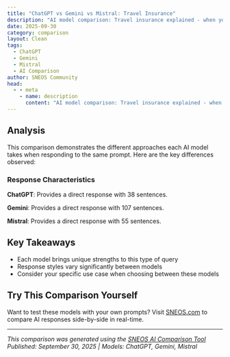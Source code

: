 ```yaml
---
title: "ChatGPT vs Gemini vs Mistral: Travel Insurance"
description: "AI model comparison: Travel insurance explained - when you need it and best options..."
date: 2025-09-30
category: comparison
layout: Clean
tags:
  - ChatGPT
  - Gemini
  - Mistral
  - AI Comparison
author: SNEOS Community
head:
  - - meta
    - name: description
      content: "AI model comparison: Travel insurance explained - when you need it and best options..."
---
```


<ChatComparison
  title="ChatGPT vs Gemini vs Mistral: Travel Insurance"
  prompt="Travel insurance explained - when you need it and best options"
  :responses='{
    "ChatGPT": "**Travel Insurance Explained: When You Need It and Best Options**\n\n---\n\n### What is Travel Insurance?\n\nTravel insurance is a type of coverage that protects you financially from unexpected events while traveling. This can include trip cancellations, medical emergencies abroad, lost luggage, flight delays, and other travel-related issues.\n\n---\n\n### When Do You Need Travel Insurance?\n\n1. **International Travel**  \n   If you\u0027re traveling abroad, medical treatment costs can be very high without insurance. Travel insurance helps cover medical emergencies, hospital stays, and medical evacuation.\n\n2. **Non-Refundable Trips**  \n   If you\u0027ve prepaid for flights, hotels, or tours that are non-refundable, travel insurance can reimburse you if you have to cancel due to illness, emergencies, or other covered reasons.\n\n3. **Adventure or High-Risk Activities**  \n   Planning to do activities such as skiing, scuba diving, or hiking? Some standard health insurance policies exclude these, so travel insurance tailored to your activities is important.\n\n4. **Traveling During Uncertain Times**  \n   In situations like pandemics, political unrest, or natural disasters, travel insurance can provide peace of mind and financial protection.\n\n5. **Protecting Your Luggage and Personal Items**  \n   If you want coverage for lost, stolen, or damaged luggage and personal belongings during your journey.\n\n---\n\n### What Does Travel Insurance Cover?\n\n- **Trip Cancellation/Interruption**: Reimbursement for prepaid, non-refundable expenses if you cancel or your trip is cut short for covered reasons.\n- **Emergency Medical and Dental**: Coverage for treatment abroad.\n- **Emergency Evacuation**: Transport to the nearest adequate medical facility.\n- **Lost or Delayed Baggage**: Compensation for lost or delayed luggage.\n- **Travel Delay**: Reimbursement for expenses during long delays.\n- **Accidental Death and Dismemberment**: Benefits paid in case of serious injury or death during the trip.\n- **Rental Car Coverage**: Protection against damage or theft of a rental vehicle.\n\n---\n\n### Best Travel Insurance Options (Popular Providers)\n\n1. **Allianz Global Assistance**  \n   - Comprehensive plans  \n   - 24/7 travel assistance  \n   - Covers a wide range of trip interruption reasons\n\n2. **World Nomads**  \n   - Great for adventurous travelers  \n   - Covers many extreme sports  \n   - Easy online purchase, even while traveling\n\n3. **Travel Guard by AIG**  \n   - Flexible plans  \n   - Strong customer support  \n   - Optional add-ons for extra coverage\n\n4. **AXA Assistance USA**  \n   - Good for international travelers  \n   - Medical coverage and emergency assistance  \n   - Multiple plan levels\n\n5. **Generali Global Assistance**  \n   - Good value for money  \n   - Offers COVID-19 coverage in some plans  \n   - 24/7 support\n\n---\n\n### Tips for Buying Travel Insurance\n\n- **Compare Plans:** Look at coverage limits, exclusions, and benefits.\n- **Check Existing Coverage:** See if your credit card or health insurance offers some travel protection.\n- **Understand Exclusions:** Know what isn\u2019t covered, such as pre-existing conditions or certain activities.\n- **Buy Early:** Purchase insurance soon after booking your trip to cover cancellation risks.\n- **Keep Documentation:** In case of claims, keep all receipts and records.\n\n---\n\n### Summary\n\nTravel insurance is essential if you want to protect yourself from unexpected financial losses during your trip. Whether traveling internationally, doing adventure sports, or concerned about trip cancellations, there are plans tailored to various needs and budgets. Compare top providers like Allianz, World Nomads, and Travel Guard to find the best option for your journey.\n\n---\n\nIf you\u2019d like, I can help you find a travel insurance quote based on your destination and trip details!",
    "Gemini": "Okay, let\u0027s break down travel insurance \u2013 when you need it, what it covers, and some good options to consider.\n\n**What is Travel Insurance?**\n\nTravel insurance is a type of insurance that protects you against financial losses and unexpected problems that can occur before or during a trip. Think of it as a safety net for your vacation.\n\n**When Do You Need Travel Insurance?**\n\nThis is the big question.  There\u0027s no one-size-fits-all answer, but here\u0027s a guide:\n\n*   **Always a Good Idea, Especially For:**\n    *   **International Travel:**  Healthcare in other countries can be extremely expensive.  Your domestic health insurance might not cover you at all, or have very limited coverage.  Medical evacuation (getting you to a suitable hospital) can cost tens or even hundreds of thousands of dollars.\n    *   **Expensive Trips:**  If you\u0027ve invested a lot of money in your trip (flights, accommodations, tours, cruises), travel insurance can help you recoup some of those costs if you have to cancel or interrupt your trip.\n    *   **Trips with Pre-Existing Medical Conditions:**  Look for policies that cover pre-existing conditions (more on this below).\n    *   **Trips to Remote or Unstable Areas:**  Consider policies with strong medical evacuation and security coverage.\n    *   **Cruises:** Medical care on board and evacuation can be very expensive.\n    *   **Traveling with Young Children or Elderly Relatives:**  The chances of unexpected illness or injury can be higher.\n\n*   **Consider It For:**\n    *   **Domestic Travel:**  If you\u0027re traveling far from home within your own country, travel insurance can still be useful, especially for trip cancellation/interruption, lost luggage, and emergency medical expenses (if your health insurance has limited out-of-network coverage).\n    *   **Short Trips:**  Even a short weekend getaway can be disrupted by unforeseen events.\n    *   **Trips with Non-Refundable Bookings:**  If you\u0027ve paid for everything upfront and it\u0027s non-refundable, insurance is a good idea.\n\n*   **You Might Not Need It If:**\n    *   **You Have Extensive Coverage Through Other Sources:**  Check your credit card benefits, homeowner\u0027s insurance, and health insurance policies.  They might already provide some of the coverage you\u0027d get with travel insurance (e.g., rental car insurance, lost luggage reimbursement).  However, be sure to understand the limits and exclusions of these existing policies.\n    *   **You\u0027re Taking a Very Inexpensive, Flexible Trip:**  If you can easily cancel or reschedule without financial penalty, and you have good health insurance coverage at your destination, you might be comfortable going without it.\n    *   **You are only concerned with lost luggage.** Some airline policies and credit cards cover this.\n\n**What Does Travel Insurance Cover?**\n\nThe exact coverage varies depending on the policy, but here are some common benefits:\n\n*   **Trip Cancellation:**  Reimburses you for non-refundable trip costs if you have to cancel your trip due to a covered reason (e.g., illness, injury, death, natural disaster, job loss).  *Read the fine print to understand what constitutes a \u0022covered reason.\u0022*\n*   **Trip Interruption:**  Reimburses you for the unused portion of your trip and additional expenses (e.g., a one-way flight home) if you have to interrupt your trip due to a covered reason.\n*   **Emergency Medical Expenses:**  Covers medical costs incurred due to illness or injury while traveling.  This can include doctor visits, hospital stays, medication, and ambulance services.\n*   **Emergency Medical Evacuation:**  Covers the cost of transporting you to a suitable medical facility if you require emergency medical care that isn\u0027t available at your current location.  *This is one of the most important coverages to have, especially for international travel.*\n*   **Baggage Loss, Delay, or Damage:**  Reimburses you for lost, stolen, or damaged luggage, and for essential items if your baggage is delayed.  *There are often limits on the amount you can claim.*\n*   **Travel Delay:**  Reimburses you for expenses (e.g., meals, accommodation) if your trip is delayed due to a covered reason (e.g., weather, mechanical issues).\n*   **Accidental Death \u0026 Dismemberment:**  Provides a benefit to your beneficiaries if you die or lose a limb or sight due to an accident during your trip.\n*   **24/7 Travel Assistance:**  Provides access to a helpline that can assist you with things like finding medical care, replacing lost documents, and making travel arrangements.\n*   **Cancel For Any Reason (CFAR):** An add-on to some policies that allows you to cancel your trip for *any* reason and receive a partial refund (usually 50-75% of your trip costs). CFAR policies are more expensive and often have restrictions (e.g., you must purchase the policy within a certain timeframe of booking your trip, and you must cancel a certain number of days before departure).\n\n**Important Considerations When Choosing Travel Insurance:**\n\n*   **Coverage Limits:**  Make sure the policy\u0027s coverage limits are adequate for your needs.  For example, if you\u0027re traveling to a country with high medical costs, you\u0027ll want a policy with a high medical expense limit.\n*   **Deductibles:**  The deductible is the amount you have to pay out of pocket before your insurance coverage kicks in.  Policies with lower deductibles usually have higher premiums.\n*   **Exclusions:**  Read the policy carefully to understand what\u0027s *not* covered.  Common exclusions include:\n    *   **Pre-existing medical conditions (unless specifically covered):** Many policies require you to purchase the insurance within a certain timeframe of your initial trip deposit to be eligible for pre-existing condition coverage.  You may also need to have been medically stable for a certain period of time before your trip.\n    *   **Risky activities:**  Some policies exclude coverage for activities like extreme sports, mountaineering, or scuba diving.\n    *   **Traveling against medical advice:**  If your doctor advises you not to travel, your policy may not cover any claims related to your health.\n    *   **Acts of war or terrorism (may have exceptions):** Some policies have specific clauses about terrorism coverage.\n    *   **Pregnancy:** Some policies exclude coverage for pregnancy-related complications.\n*   **Pre-Existing Conditions:**  This is a crucial point. Many policies have restrictions on coverage for pre-existing medical conditions.  You may need to purchase a specific rider or opt for a policy that waives the pre-existing condition exclusion if you buy the policy within a certain timeframe of your initial trip deposit. *Always disclose any pre-existing conditions when purchasing travel insurance.*\n*   **Policy Start Date:**  Make sure the policy starts *before* you leave for your trip, ideally as soon as you make your initial trip deposit.  This will ensure you\u0027re covered for trip cancellation if something happens before you depart.\n*   **Company Reputation and Customer Service:**  Research the insurance company\u0027s reputation and read customer reviews to get an idea of their claims process and customer service.\n*   **Price:**  Don\u0027t just choose the cheapest policy.  Compare the coverage and benefits offered by different policies and choose the one that best meets your needs and budget.\n\n**Where to Buy Travel Insurance (Options):**\n\n*   **Directly from Insurance Companies:** Many travel insurance companies sell policies directly to consumers online.\n*   **Comparison Websites:** These websites allow you to compare quotes from multiple insurance companies side-by-side.  Examples include:\n    *   **Squaremouth:**  Good for comparing comprehensive travel insurance policies.\n    *   **InsureMyTrip:** Another popular comparison site.\n    *   **TravelInsurance.com:**  Focuses on providing personalized recommendations.\n*   **Travel Agents:**  A travel agent can help you find a suitable travel insurance policy and answer any questions you have.\n*   **Credit Card Companies:**  Some credit cards offer travel insurance as a benefit.  Check your credit card\u0027s terms and conditions to see what coverage is included.\n\n**Popular Travel Insurance Companies (Examples - Do your own research!):**\n\n*   **Allianz Global Assistance:** A well-known and reputable company with a wide range of policies.\n*   **World Nomads:** Popular with backpackers and adventure travelers.\n*   **Travel Guard:** Offers comprehensive coverage options.\n*   **Seven Corners:** Specializes in international travel insurance.\n*   **IMG (International Medical Group):** Another option for international travel medical insurance.\n\n**Tips for Choosing the Right Policy:**\n\n1.  **Determine Your Needs:**  What are your biggest concerns about your trip?  Trip cancellation? Medical emergencies? Lost luggage? Choose a policy that addresses those concerns.\n2.  **Get Quotes from Multiple Companies:**  Compare prices and coverage options from different providers.\n3.  **Read the Fine Print:**  Understand the policy\u0027s terms and conditions, including coverage limits, deductibles, and exclusions.\n4.  **Consider \u0022Cancel For Any Reason\u0022 (CFAR) Coverage:** If you want the flexibility to cancel your trip for any reason and receive a partial refund, consider adding CFAR coverage to your policy.\n5.  **Buy Early:**  Purchase your policy as soon as you make your initial trip deposit to be eligible for pre-existing condition waivers and trip cancellation coverage.\n6.  **Keep a Copy of Your Policy:**  Take a copy of your policy documents with you on your trip, and keep a digital copy stored online.\n7.  **Know How to File a Claim:**  Understand the claims process and what documentation you\u0027ll need to provide.\n\n**In summary:**\n\nTravel insurance is a valuable investment that can protect you from financial losses and unexpected problems that can occur before or during a trip.  It\u0027s especially important for international travel, expensive trips, and trips with pre-existing medical conditions.  Carefully compare policies and choose the one that best meets your needs and budget. Always read the fine print.\n",
    "Mistral": "Travel insurance is designed to cover financial losses or provide services in case of certain events that may occur before or during your trip. Here\u0027s a breakdown of when you might need it, what it typically covers, and some of the best options:\n\n### When You Need Travel Insurance\n\n1. **International Travel**: Especially important due to potential language barriers, unfamiliar healthcare systems, and higher medical costs.\n2. **Expensive Trips**: If you\u0027ve invested a significant amount of money in your trip, insurance can protect your investment.\n3. **Adventure Travel**: Activities like skiing, scuba diving, or hiking can increase the risk of injury or accidents.\n4. **Health Concerns**: If you have pre-existing medical conditions or are traveling to a region with health risks.\n5. **Uncertainty**: If there\u0027s a chance you might need to cancel your trip due to unforeseen circumstances.\n\n### What Travel Insurance Typically Covers\n\n1. **Trip Cancellation and Interruption**: Covers non-refundable expenses if you need to cancel or cut your trip short due to covered reasons like illness, injury, or natural disasters.\n2. **Medical Emergencies**: Covers medical expenses, including hospital stays, doctor visits, and emergency medical evacuation.\n3. **Lost or Delayed Luggage**: Provides compensation for lost, stolen, or delayed baggage.\n4. **Emergency Evacuation**: Covers the cost of emergency medical transportation to the nearest adequate medical facility.\n5. **Travel Delays**: Provides compensation for expenses incurred due to travel delays, such as meals and accommodation.\n6. **Rental Car Coverage**: Covers damage to rental cars.\n7. **24/7 Assistance**: Access to a hotline for emergency assistance and advice.\n\n### Best Travel Insurance Options\n\n1. **World Nomads**:\n   - **Pros**: Comprehensive coverage, including adventure sports, flexible plans, and 24/7 assistance.\n   - **Cons**: Can be more expensive for older travelers.\n\n2. **Allianz Travel Insurance**:\n   - **Pros**: Variety of plans, including single-trip and annual plans, good customer service, and competitive pricing.\n   - **Cons**: Some plans may have lower coverage limits for certain benefits.\n\n3. **Travelex Insurance Services**:\n   - **Pros**: Customizable plans, good coverage for trip cancellation and medical emergencies, and a user-friendly website.\n   - **Cons**: Some plans may have higher deductibles.\n\n4. **AIG Travel Guard**:\n   - **Pros**: Comprehensive coverage, including medical emergencies and trip cancellation, and a variety of plans to choose from.\n   - **Cons**: Can be more expensive compared to other providers.\n\n5. **AXA Assistance USA**:\n   - **Pros**: Affordable plans, good coverage for medical emergencies and trip cancellation, and a user-friendly website.\n   - **Cons**: Some plans may have lower coverage limits for certain benefits.\n\n6. **Seven Corners**:\n   - **Pros**: Flexible plans, including coverage for pre-existing conditions, and good customer service.\n   - **Cons**: Can be more expensive for older travelers.\n\n### Tips for Choosing Travel Insurance\n\n1. **Read the Fine Print**: Understand what is covered and what is not. Pay attention to exclusions and coverage limits.\n2. **Compare Plans**: Use comparison websites to evaluate different plans and providers.\n3. **Check Reviews**: Look for customer reviews and ratings to gauge the reliability and service quality of the insurer.\n4. **Consider Your Needs**: Choose a plan that aligns with your specific travel needs and risks.\n5. **Buy Early**: Purchase travel insurance as soon as you book your trip to maximize coverage, especially for trip cancellation benefits.\n\nBy understanding your needs and comparing options, you can find the best travel insurance to protect your trip and provide peace of mind."
  }'
  published-date="22:46"
/>

## Analysis

This comparison demonstrates the different approaches each AI model takes when responding to the same prompt. Here are the key differences observed:

### Response Characteristics

**ChatGPT**: Provides a direct response with 38 sentences. 

**Gemini**: Provides a direct response with 107 sentences. 

**Mistral**: Provides a direct response with 55 sentences. 

## Key Takeaways

- Each model brings unique strengths to this type of query
- Response styles vary significantly between models
- Consider your specific use case when choosing between these models

## Try This Comparison Yourself

Want to test these models with your own prompts? Visit [SNEOS.com](https://sneos.com) to compare AI responses side-by-side in real-time.

---

*This comparison was generated using the [SNEOS AI Comparison Tool](https://sneos.com)*
*Published: September 30, 2025 | Models: ChatGPT, Gemini, Mistral*
